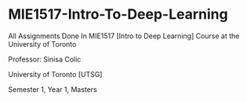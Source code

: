 # MIE1517-Intro-To-Deep-Learning
All Assignments Done In MIE1517 [Intro to Deep Learning] Course at the University of Toronto

Professor: Sinisa Colic

University of Toronto [UTSG]

Semester 1, Year 1, Masters

